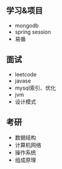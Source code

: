 ## 学习&项目
- mongodb
- spring session
- 易循
## 面试
- leetcode
- javase
- mysql索引、优化
- jvm
- 设计模式
## 考研
- 数据结构
- 计算机网络
- 操作系统
- 组成原理